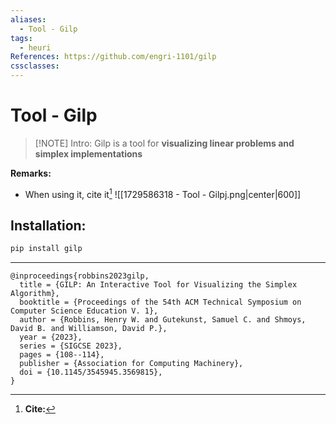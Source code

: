 ```yaml
---
aliases:
  - Tool - Gilp
tags:
  - heuri
References: https://github.com/engri-1101/gilp
cssclasses:
---
```

# Tool - Gilp

> [!NOTE] Intro: 
> Gilp is a tool for **visualizing linear problems and simplex implementations** 

**Remarks:**
+ When using it, cite it[^1]
![[1729586318 - Tool - Gilpj.png|center|600]]
## Installation: 
```bash
pip install gilp
```


***

[^1]: **Cite:** 
```
@inproceedings{robbins2023gilp,
  title = {GILP: An Interactive Tool for Visualizing the Simplex Algorithm},
  booktitle = {Proceedings of the 54th ACM Technical Symposium on Computer Science Education V. 1},
  author = {Robbins, Henry W. and Gutekunst, Samuel C. and Shmoys, David B. and Williamson, David P.},
  year = {2023},
  series = {SIGCSE 2023},
  pages = {108--114},
  publisher = {Association for Computing Machinery},
  doi = {10.1145/3545945.3569815},
}
```
